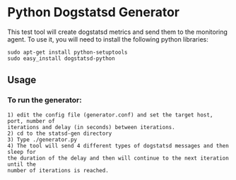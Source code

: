 # Python Dogstatsd Generator

This test tool will create dogstatsd metrics and send them to the monitoring agent.
To use it, you will need to install the following python libraries:
```
sudo apt-get install python-setuptools
sudo easy_install dogstatsd-python
```

## Usage
### To run the generator:
```
1) edit the config file (generator.conf) and set the target host, port, number of
iterations and delay (in seconds) between iterations.
2) cd to the statsd-gen directory
3) Type ./generator.py
4) The tool will send 4 different types of dogstatsd messages and then sleep for
the duration of the delay and then will continue to the next iteration until the
number of iterations is reached.
```